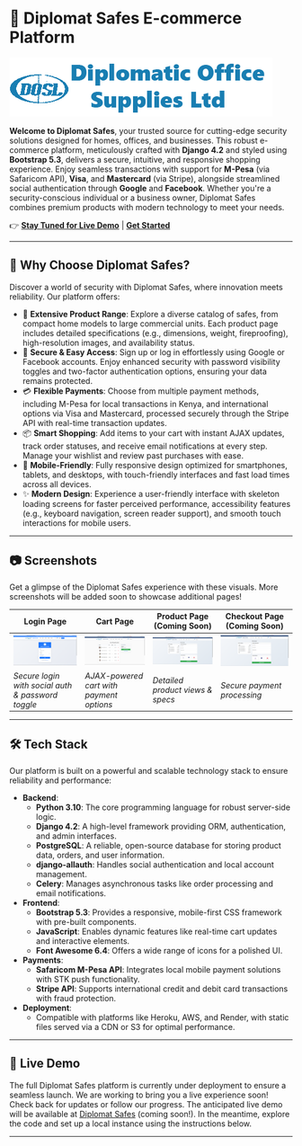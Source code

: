 # 🌟 Diplomat Safes E-commerce Platform

![Diplomat Safes Logo](static/images/logo.png)

**Welcome to Diplomat Safes**, your trusted source for cutting-edge security solutions designed for homes, offices, and businesses. This robust e-commerce platform, meticulously crafted with **Django 4.2** and styled using **Bootstrap 5.3**, delivers a secure, intuitive, and responsive shopping experience. Enjoy seamless transactions with support for **M-Pesa** (via Safaricom API), **Visa**, and **Mastercard** (via Stripe), alongside streamlined social authentication through **Google** and **Facebook**. Whether you're a security-conscious individual or a business owner, Diplomat Safes combines premium products with modern technology to meet your needs.

👉 **[Stay Tuned for Live Demo](#live-demo)** | **[Get Started](#installation)**

---

## 🎉 Why Choose Diplomat Safes?

Discover a world of security with Diplomat Safes, where innovation meets reliability. Our platform offers:

- 🛒 **Extensive Product Range**: Explore a diverse catalog of safes, from compact home models to large commercial units. Each product page includes detailed specifications (e.g., dimensions, weight, fireproofing), high-resolution images, and availability status.
- 🔐 **Secure & Easy Access**: Sign up or log in effortlessly using Google or Facebook accounts. Enjoy enhanced security with password visibility toggles and two-factor authentication options, ensuring your data remains protected.
- 💳 **Flexible Payments**: Choose from multiple payment methods, including M-Pesa for local transactions in Kenya, and international options via Visa and Mastercard, processed securely through the Stripe API with real-time transaction updates.
- 📦 **Smart Shopping**: Add items to your cart with instant AJAX updates, track order statuses, and receive email notifications at every step. Manage your wishlist and review past purchases with ease.
- 📱 **Mobile-Friendly**: Fully responsive design optimized for smartphones, tablets, and desktops, with touch-friendly interfaces and fast load times across all devices.
- ✨ **Modern Design**: Experience a user-friendly interface with skeleton loading screens for faster perceived performance, accessibility features (e.g., keyboard navigation, screen reader support), and smooth touch interactions for mobile users.

---

## 📷 Screenshots

Get a glimpse of the Diplomat Safes experience with these visuals. More screenshots will be added soon to showcase additional pages!

| **Login Page**                          | **Cart Page**                          | **Product Page** (Coming Soon)         | **Checkout Page** (Coming Soon)        |
|-----------------------------------------|----------------------------------------|----------------------------------------|----------------------------------------|
| ![Login Page](docs/screenshots/login.png) | ![Cart Page](docs/screenshots/cart.png) | ![Placeholder](docs/screenshots/checkout.png) | ![Placeholder](docs/screenshots/checkout.png) |
| *Secure login with social auth & password toggle* | *AJAX-powered cart with payment options* | *Detailed product views & specs*       | *Secure payment processing*            |

---

## 🛠️ Tech Stack

Our platform is built on a powerful and scalable technology stack to ensure reliability and performance:

- **Backend**:
  - **Python 3.10**: The core programming language for robust server-side logic.
  - **Django 4.2**: A high-level framework providing ORM, authentication, and admin interfaces.
  - **PostgreSQL**: A reliable, open-source database for storing product data, orders, and user information.
  - **django-allauth**: Handles social authentication and local account management.
  - **Celery**: Manages asynchronous tasks like order processing and email notifications.
- **Frontend**:
  - **Bootstrap 5.3**: Provides a responsive, mobile-first CSS framework with pre-built components.
  - **JavaScript**: Enables dynamic features like real-time cart updates and interactive elements.
  - **Font Awesome 6.4**: Offers a wide range of icons for a polished UI.
- **Payments**:
  - **Safaricom M-Pesa API**: Integrates local mobile payment solutions with STK push functionality.
  - **Stripe API**: Supports international credit and debit card transactions with fraud protection.
- **Deployment**:
  - Compatible with platforms like Heroku, AWS, and Render, with static files served via a CDN or S3 for optimal performance.

---

## 🚀 Live Demo

The full Diplomat Safes platform is currently under deployment to ensure a seamless launch. We are working to bring you a live experience soon! Check back for updates or follow our progress. The anticipated live demo will be available at [Diplomat Safes](https://diplomat-safes.herokuapp.com) (coming soon!). In the meantime, explore the code and set up a local instance using the instructions below.

---
